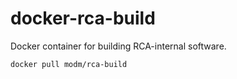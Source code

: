 # docker-rca-build

Docker container for building RCA-internal software.

    docker pull modm/rca-build
